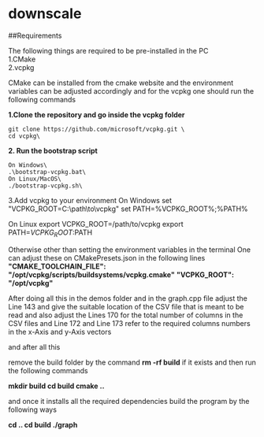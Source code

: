 # downscale

##Requirements 

The following things are required to be pre-installed in the PC\
1.CMake\
2.vcpkg

CMake can be installed from the cmake website and the environment variables can be adjusted accordingly and for the vcpkg one should run the following commands
 

**1.Clone the repository and go inside the vcpkg folder**
```shell
git clone https://github.com/microsoft/vcpkg.git \
cd vcpkg\
```

**2. Run the bootstrap script**
```shell
On Windows\
.\bootstrap-vcpkg.bat\
On Linux/MacOS\
./bootstrap-vcpkg.sh\
```


3.Add vcpkg to your environment
On Windows
set "VCPKG_ROOT=C:\path\to\vcpkg"
set PATH=%VCPKG_ROOT%;%PATH%

On Linux
export VCPKG_ROOT=/path/to/vcpkg
export PATH=$VCPKG_ROOT:$PATH

Otherwise other than setting the environment variables in the terminal
One can adjust these on CMakePresets.json in the following lines
        **"CMAKE_TOOLCHAIN_FILE": "/opt/vcpkg/scripts/buildsystems/vcpkg.cmake"**
        **"VCPKG_ROOT": "/opt/vcpkg"**



After doing all this in the demos folder and in the graph.cpp file 
adjust the Line 143 and give the suitable location of the CSV file that is meant to be read
and also adjust the Lines 170 for the total number of columns in the CSV files
and Line 172 and Line 173 refer to the required columns numbers in the x-Axis and y-Axis vectors


and after all this

remove the build folder by the command
**rm -rf build** if it exists
and then run the following commands

**mkdir build
cd build
cmake ..**

and once it installs all the required dependencies
build the program by the following ways 

**cd ..
cd build
./graph**
